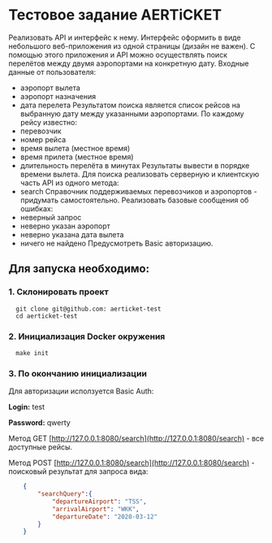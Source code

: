 # Тестовое задание AERTiCKET

Реализовать API и интерфейс к нему.
Интерфейс оформить в виде небольшого веб-приложения из одной страницы
(дизайн не важен).
С помощью этого приложения и API можно осуществлять поиск перелётов между
двумя аэропортами на конкретную дату.
Входные данные от пользователя:
- аэропорт вылета
- аэропорт назначения
- дата перелета
Результатом поиска является список рейсов на выбранную дату между указанными
аэропортами.
По каждому рейсу известно:
- перевозчик
- номер рейса
- время вылета (местное время)
- время прилета (местное время)
- длительность перелёта в минутах
Результаты вывести в порядке времени вылета.
Для поиска реализовать серверную и клиентскую часть API из одного метода:
- search
Справочник поддерживаемых перевозчиков и аэропортов - придумать
самостоятельно.
Реализовать базовые сообщения об ошибках:
- неверный запрос
- неверно указан аэропорт
- неверно указана дата вылета
- ничего не найдено
Предусмотреть Basic авторизацию.

##  Для запуска необходимо:
### 1. Склонировать проект 
```shell script
  git clone git@github.com: aerticket-test
  cd aerticket-test
```
### 2. Инициализация Docker окружения
```shell script
  make init
``` 

### 3. По окончанию инициализации 

Для авторизации исползуется Basic Auth:

**Login:** test

**Password:** qwerty

Метод GET [http://127.0.0.1:8080/search](http://127.0.0.1:8080/search) - все доступные рейсы.
 
Метод POST [http://127.0.0.1:8080/search](http://127.0.0.1:8080/search) - поисковый результат для запроса вида:
```json
    {
        "searchQuery":{
            "departureAirport": "TSS",
            "arrivalAirport": "WKK",
            "departureDate": "2020-03-12"
        }
    }
``` 
